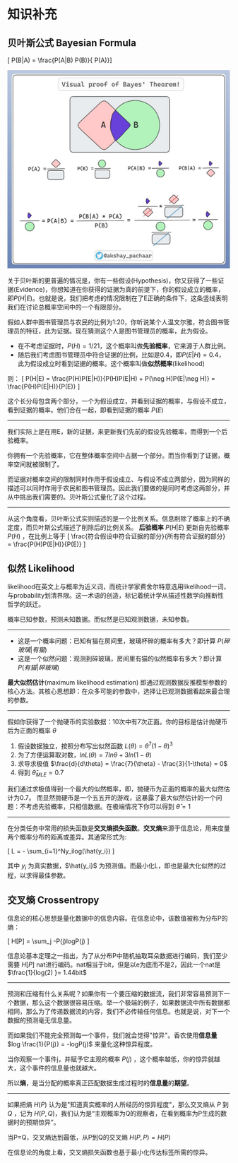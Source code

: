 # 知识补充

## 贝叶斯公式 Bayesian Formula

\[ P(B|A) = \frac{P(A|B) P(B)}{ P(A)}\]

![image not found](./resources/images/贝叶斯.jpg)

关于贝叶斯的更普遍的情况是，你有一些假设(Hypothesis)，你又获得了一些证据(Evidence)，你想知道在你获得的证据为真的前提下，你的假设成立的概率，即$P(H|E)$。也就是说，我们把考虑的情况限制在了E正确的条件下，这条竖线表明我们在讨论总概率空间中的一个有限部分。

假如人群中图书管理员与农民的比例为1:20，你听说某个人温文尔雅，符合图书管理员的特征，此为证据。现在猜测这个人是图书管理员的概率，此为假设。

- 在不考虑证据时，$P(H) = 1/21$，这个概率叫做**先验概率**，它来源于人群比例。
- 随后我们考虑图书管理员中符合证据的比例，比如是0.4，即$P(E|H) = 0.4$，此为假设成立时看到证据的概率。这个概率叫做**似然概率**(likelihood)

则：
\[ P(H|E) = \frac{P(H)P(E|H)}{P(H)P(E|H) + P(\neg H)P(E|\neg H)}  = \frac{P(H)P(E|H)}{P(E)} \]

这个长分母包含两个部分，一个为假设成立，并看到证据的概率，与假设不成立，看到证据的概率。他们合在一起，即看到证据的概率 $P(E)$

---

我们实际上是在用E，新的证据，来更新我们先前的假设先验概率，而得到一个后验概率。

你拥有一个先验概率，它在整体概率空间中占据一个部分。而当你看到了证据，概率空间就被限制了。

而证据对概率空间的限制同时作用于假设成立、与假设不成立两部分，因为同样的描述可以同时作用于农民和图书管理员。因此我们要做的是同时考虑这两部分，并从中挑出我们需要的。贝叶斯公式量化了这个过程。

--- 

从这个角度看，贝叶斯公式实则描述的是一个比例关系。信息削除了概率上的不确定度，而贝叶斯公式描述了削除后的比例关系。
**后验概率** $P(H|E)$ 更新自先验概率 $P(H)$ ，在比例上等于
\[ \frac{符合假设中符合证据的部分}{所有符合证据的部分} = \frac{P(H)P(E|H)}{P(E)} \]

## 似然 Likelihood

likelihood在英文上与概率为近义词，而统计学家费舍尔特意选用likelihood一词，与probability划清界限。这一术语的创造，标记着统计学从描述性数学向推断性哲学的跃迁。

概率已知参数，预测未知数据。而似然是已知观测数据，未知参数。

---

- 这是一个概率问题：已知有猫在房间里，玻璃杯碎的概率有多大？即计算 $P(碎玻璃|有猫)$
- 这是一个似然问题：观测到碎玻璃，房间里有猫的似然概率有多大？即计算 $P(有猫|碎玻璃)$

**最大似然估计**(maximum likelihood estimation) 即通过观测数据反推模型参数的核心方法。其核心思想即：在众多可能的参数中，选择让已观测数据看起来最合理的参数。

---

假如你获得了一个抛硬币的实验数据：10次中有7次正面。你的目标是估计抛硬币后为正面的概率 $\theta$

1. 假设数据独立，按照分布写出似然函数 $L(\theta) = \theta^7(1-\theta)^3$
2. 为了方便运算取对数，$lnL(\theta) = 7ln\theta + 3ln(1-\theta)$
3. 求导求极值 $\frac{d}{d\theta} = \frac{7}{\theta} - \frac{3}{1-\theta} = 0$
4. 得到 $\hat{\theta}_{MLE} = 0.7$

我们通过求极值得到一个最大的似然概率，即，抛硬币为正面的概率的最大似然估计为0.7。
而显然抛硬币是一个五五开的游戏，这暴露了最大似然估计的一个问题：不考虑先验概率，只相信数据。在极端情况下你可以得到 $\hat{\theta} = 1$

--- 

在分类任务中常用的损失函数是**交叉熵损失函数**。**交叉熵**来源于信息论，用来度量两个概率分布的距离或差异。其通常形式为:

\[ L = - \sum_{i=1}^Ny_ilog(\hat{y_i}) \]

其中 $y_i$ 为真实数据，$\hat{y_i}$ 为预测值。而最小化L，即也是最大化似然的过程，以求得最佳参数。

## 交叉熵 Crossentropy

信息论的核心思想是量化数据中的信息内容。在信息论中，该数值被称为分布P的熵：

\[ H[P] = \sum_j -P(j)logP(j) \]

信息论基本定理之一指出，为了从分布P中随机抽取耳朵数据进行编码，我们至少需要 $H[P]$ nat进行编码。nat相当于bit，但是以e为底而不是2，因此一个nat是 $\frac{1}{log(2) }= 1.44bit$

---

预测和压缩有什么关系呢？如果你有一个要压缩的数据流，我们非常容易预测下一个数据，那么这个数据很容易压缩。举一个极端的例子，如果数据流中所有数据都相同，那么为了传递数据流的内容，我们不必传输任何信息。也就是说，对下一个数据的预测毫无信息量。

而如果我们不能完全预测每一个事件，我们就会觉得"惊异"。香农使用**信息量** $log \frac{1}{P(j)} = -logP(j)$ 来量化这种惊异程度。

当你观察一个事件j，并赋予它主观的概率 $P(j)$ ，这个概率越低，你的惊异就越大，这个事件的信息量也就越大。

所以**熵**，是当分配的概率真正匹配数据生成过程时的**信息量**的**期望**。

---

如果把熵 $H(P)$ 认为是"知道真实概率的人所经历的惊异程度"，那么交叉熵从 $P$ 到 $Q$ ，记为 $H(P,Q)$，我们认为是“主观概率为Q的观察者，在看到概率为P生成的数据时的预期惊异”。

当P=Q，交叉熵达到最低，从P到Q的交叉熵 $H(P,P) = H(P)$

在信息论的角度上看，交叉熵损失函数也基于最小化传达标签所需的惊异。